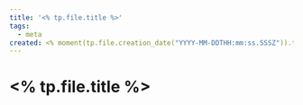```yaml
---
title: '<% tp.file.title %>'
tags:
  - meta
created: <% moment(tp.file.creation_date("YYYY-MM-DDTHH:mm:ss.SSSZ")).toISOString() %>
---
```


# <% tp.file.title %>